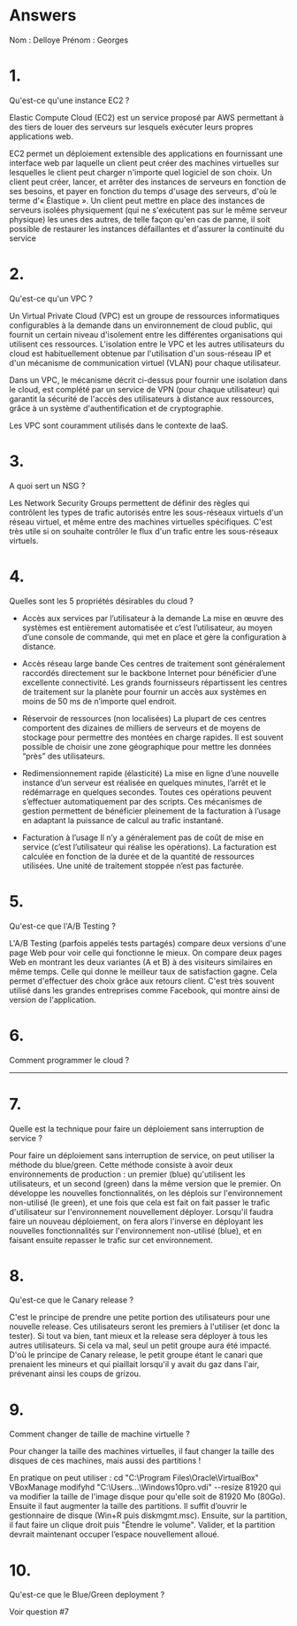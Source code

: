# Answers

Nom : Delloye
Prénom : Georges

# 1.
Qu'est-ce qu'une instance EC2 ?

Elastic Compute Cloud (EC2) est un service proposé par AWS permettant à des tiers de louer des serveurs sur lesquels exécuter leurs propres applications web.

EC2 permet un déploiement extensible des applications en fournissant une interface web par laquelle un client peut créer des machines virtuelles sur lesquelles le client peut charger n'importe quel logiciel de son choix. Un client peut créer, lancer, et arrêter des instances de serveurs en fonction de ses besoins, et payer en fonction du temps d'usage des serveurs, d'où le terme d'« Élastique ». Un client peut mettre en place des instances de serveurs isolées physiquement (qui ne s'exécutent pas sur le même serveur physique) les unes des autres, de telle façon qu'en cas de panne, il soit possible de restaurer les instances défaillantes et d'assurer la continuité du service

# 2.
Qu'est-ce qu'un VPC ?

Un Virtual Private Cloud (VPC) est un groupe de ressources informatiques configurables à la demande dans un environnement de cloud public, qui fournit un certain niveau d'isolement entre les différentes organisations qui utilisent ces ressources. L'isolation entre le VPC et les autres utilisateurs du cloud est habituellement obtenue par l'utilisation d'un sous-réseau IP et d'un mécanisme de communication virtuel (VLAN) pour chaque utilisateur.

Dans un VPC, le mécanisme décrit ci-dessus pour fournir une isolation dans le cloud, est complété par un service de VPN (pour chaque utilisateur) qui garantit la sécurité de l'accès des utilisateurs à distance aux ressources, grâce à un système d'authentification et de cryptographie.

Les VPC sont couramment utilisés dans le contexte de IaaS.

# 3.
A quoi sert un NSG ?

Les Network Security Groups permettent de définir des règles qui contrôlent les types de trafic autorisés entre les sous-réseaux virtuels d'un réseau virtuel, et même entre des machines virtuelles spécifiques. C'est très utile si on souhaite contrôler le flux d'un trafic entre les sous-réseaux virtuels.

# 4.
Quelles sont les 5 propriétés désirables du cloud ?

 - Accès aux services par l’utilisateur à la demande
La mise en œuvre des systèmes est entièrement automatisée et c’est l’utilisateur, au moyen d’une console de commande, qui met en place et gère la configuration à distance.

 - Accès réseau large bande
Ces centres de traitement sont généralement raccordés directement sur le backbone Internet pour bénéficier d’une excellente connectivité. Les grands fournisseurs répartissent les centres de traitement sur la planète pour fournir un accès aux systèmes en moins de 50 ms de n’importe quel endroit.

 - Réservoir de ressources (non localisées)
La plupart de ces centres comportent des dizaines de milliers de serveurs et de moyens de stockage pour permettre des montées en charge rapides. Il est souvent possible de choisir une zone géographique pour mettre les données “près” des utilisateurs.

 - Redimensionnement rapide (élasticité)
La mise en ligne d’une nouvelle instance d’un serveur est réalisée en quelques minutes, l’arrêt et le redémarrage en quelques secondes. Toutes ces opérations peuvent s’effectuer automatiquement par des scripts. Ces mécanismes de gestion permettent de bénéficier pleinement de la facturation à l’usage en adaptant la puissance de calcul au trafic instantané.

 - Facturation à l’usage
Il n’y a généralement pas de coût de mise en service (c’est l’utilisateur qui réalise les opérations). La facturation est calculée en fonction de la durée et de la quantité de ressources utilisées. Une unité de traitement stoppée n’est pas facturée.

# 5.
Qu'est-ce que l'A/B Testing ?

L'A/B Testing (parfois appelés tests partagés) compare deux versions d'une page Web pour voir celle qui fonctionne le mieux. On compare deux pages Web en montrant les deux variantes (A et B) à des visiteurs similaires en même temps. Celle qui donne le meilleur taux de satisfaction gagne. Cela permet d'effectuer des choix grâce aux retours client. C'est très souvent utilisé dans les grandes entreprises comme Facebook, qui montre ainsi de version de l'application.

# 6.
Comment programmer le cloud ?

-----

# 7.
Quelle est la technique pour faire un déploiement sans interruption de service ?

Pour faire un déploiement sans interruption de service, on peut utiliser la méthode du blue/green. Cette méthode consiste à avoir deux environnements de production : un premier (blue) qu'utilisent les utilisateurs, et un second (green) dans la même version que le premier. On développe les nouvelles fonctionnalités, on les déplois sur l'environnement non-utilisé (le green), et une fois que cela est fait on fait passer le trafic d'utilisateur sur l'environnement nouvellement déployer. Lorsqu'il faudra faire un nouveau déploiement, on fera alors l'inverse en déployant les nouvelles fonctionnalités sur l'environnement non-utilisé (blue), et en faisant ensuite repasser le trafic sur cet environnement.

# 8.
Qu'est-ce que le Canary release ?

C'est le principe de prendre une petite portion des utilisateurs pour une nouvelle release. Ces utilisateurs seront les premiers à l'utiliser (et donc la tester). Si tout va bien, tant mieux et la release sera déployer à tous les autres utilisateurs. Si cela va mal, seul un petit groupe aura été impacté. D'où le principe de Canary release, le petit groupe étant le canari que prenaient les mineurs et qui piaillait lorsqu'il y avait du gaz dans l'air, prévenant ainsi les coups de grizou.

# 9.
Comment changer de taille de machine virtuelle ?

Pour changer la taille des machines virtuelles, il faut changer la taille des disques de ces machines, mais aussi des partitions !

En pratique on peut utiliser : cd "C:\Program Files\Oracle\VirtualBox"
VBoxManage modifyhd "C:\Users\...\Windows10pro.vdi" --resize 81920   qui va modifier la taille de l'image disque pour qu'elle soit de 81920 Mo (80Go). Ensuite il faut augmenter la taille des partitions. Il suffit d’ouvrir le gestionnaire de disque (Win+R puis diskmgmt.msc). Ensuite, sur la partition, il faut faire un clique droit puis "Étendre le volume". Valider, et la partition devrait maintenant occuper l’espace nouvellement alloué.

# 10.
Qu'est-ce que le Blue/Green deployment ?

Voir question #7
